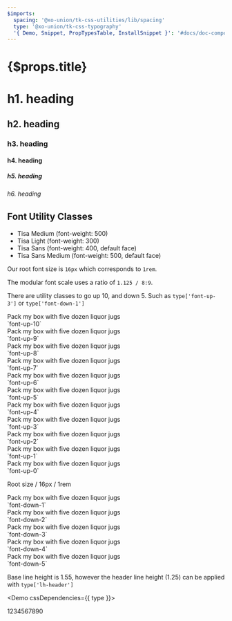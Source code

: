 ```yaml
---
$imports:
  spacing: '@xo-union/tk-css-utilities/lib/spacing'
  type: '@xo-union/tk-css-typography'
  '{ Demo, Snippet, PropTypesTable, InstallSnippet }': '#docs/doc-components'
---
```


<h1 className={spacing.mb4}>{$props.title}</h1>

<h1>h1. heading</h1>
<h2>h2. heading</h2>
<h3>h3. heading</h3>
<h4>h4. heading</h4>
<h5>h5. heading</h5>
<h6>h6. heading</h6>

<div className={spacing.mt5}></div>

## Font Utility Classes

<ul>
  <li>
    <Demo cssDependencies={{ type }}>
      <div className={type.serifMed}>Tisa Medium (font-weight: 500)</div>
    </Demo>
  </li>
  <li>
    <Demo cssDependencies={{ type }}>
      <div className={type.serifLight}>Tisa Light (font-weight: 300)</div>
    </Demo>
  </li>
  <li>
    <Demo cssDependencies={{ type }}>
      <div className={type.sansSerif}>Tisa Sans (font-weight: 400, default face)</div>
    </Demo>
  </li>
  <li>
    <Demo cssDependencies={{ type }}>
      <div className={type.sansSerifMed}>Tisa Sans Medium (font-weight: 500, default face)</div>
    </Demo>
  </li>
</ul>

Our root font size is `16px` which corresponds to `1rem`.

The modular font scale uses a ratio of `1.125 / 8:9`.

There are utility classes to go up 10, and down 5. Such as `type['font-up-3']` or `type['font-down-1']`

<div className={type['font-up-10']}>Pack my box with five dozen liquor jugs</div>
`font-up-10`

<div className={type['font-up-9']}>Pack my box with five dozen liquor jugs</div>
`font-up-9`

<div className={type['font-up-8']}>Pack my box with five dozen liquor jugs</div>
`font-up-8`

<div className={type['font-up-7']}>Pack my box with five dozen liquor jugs</div>
`font-up-7`

<div className={type['font-up-6']}>Pack my box with five dozen liquor jugs</div>
`font-up-6`

<div className={type['font-up-5']}>Pack my box with five dozen liquor jugs</div>
`font-up-5`

<div className={type['font-up-4']}>Pack my box with five dozen liquor jugs</div>
`font-up-4`

<div className={type['font-up-3']}>Pack my box with five dozen liquor jugs</div>
`font-up-3`

<div className={type['font-up-2']}>Pack my box with five dozen liquor jugs</div>
`font-up-2`

<div className={type['font-up-1']}>Pack my box with five dozen liquor jugs</div>
`font-up-1`

<div className={type['font-up-0']}>Pack my box with five dozen liquor jugs</div>
`font-up-0`

Root size / 16px / 1rem

<div className={type['font-down-1']}>Pack my box with five dozen liquor jugs</div>
`font-down-1`

<div className={type['font-down-2']}>Pack my box with five dozen liquor jugs</div>
`font-down-2`

<div className={type['font-down-3']}>Pack my box with five dozen liquor jugs</div>
`font-down-3`

<div className={type['font-down-4']}>Pack my box with five dozen liquor jugs</div>
`font-down-4`

<div className={type['font-down-5']}>Pack my box with five dozen liquor jugs</div>
`font-down-5`

<div className={spacing.mt5}></div>

Base line height is 1.55, however the header line height (1.25) can be applied with `type['lh-header']`

<Demo cssDependencies={{ type }}>
  <div className={type.lhHeader}>1234567890</div>
</Demo>
